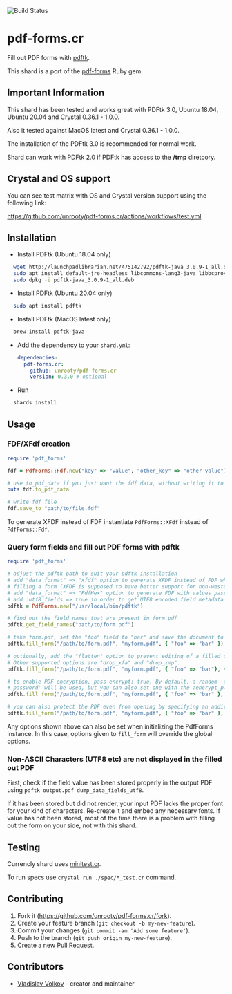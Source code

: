 ![Build Status](https://github.com/unrooty/pdf-forms.cr/actions/workflows/test.yml/badge.svg?branch=master&event=push)

# pdf-forms.cr

Fill out PDF forms with [pdftk](https://gitlab.com/pdftk-java/pdftk).

This shard is a port of the [pdf-forms](https://github.com/jkraemer/pdf-forms) Ruby gem.

## Important Information

This shard has been tested and works great with PDFtk 3.0, Ubuntu 18.04, Ubuntu 20.04 and Crystal 0.36.1 - 1.0.0.

Also it tested against MacOS latest and Crystal 0.36.1 - 1.0.0.

The installation of the PDFtk 3.0 is recommended for normal work.

Shard can work with PDFtk 2.0 if PDFtk has access to the **/tmp** diretcory. 

## Crystal and OS support

You can see test matrix with OS and Crystal version support using the following link:

https://github.com/unrooty/pdf-forms.cr/actions/workflows/test.yml

## Installation

-  Install PDFtk (Ubuntu 18.04 only)

```bash
  wget http://launchpadlibrarian.net/475142792/pdftk-java_3.0.9-1_all.deb
  sudo apt install default-jre-headless libcommons-lang3-java libbcprov-java
  sudo dpkg -i pdftk-java_3.0.9-1_all.deb
```

- Install PDFtk (Ubuntu 20.04 only)

```bash
  sudo apt install pdftk
```

- Install PDFtk (MacOS latest only)
```bash
  brew install pdftk-java
```

- Add the dependency to your `shard.yml`:

   ```yaml
   dependencies:
     pdf-forms.cr:
       github: unrooty/pdf-forms.cr
       version: 0.3.0 # optional
   ```

-  Run 
  ```bash 
    shards install
  ```

## Usage

### FDF/XFdf creation

```ruby
require 'pdf_forms'

fdf = PdfForms::Fdf.new("key" => "value", "other_key" => "other value")

# use to_pdf_data if you just want the fdf data, without writing it to a file
puts fdf.to_pdf_data

# write fdf file
fdf.save_to "path/to/file.fdf"
```

To generate XFDF instead of FDF instantiate `PdfForms::XFdf` instead of `PdfForms::Fdf`.

### Query form fields and fill out PDF forms with pdftk

```ruby
require 'pdf_forms'

# adjust the pdftk path to suit your pdftk installation
# add "data_format" => "xfdf" option to generate XFDF instead of FDF when
# filling a form (XFDF is supposed to have better support for non-western encodings)
# add "data_format" => "FdfHex" option to generate FDF with values passed in UTF16 hexadecimal format (Hexadecimal format has also proven more reliable for passing latin accented characters to pdftk)
# add :utf8_fields => true in order to get UTF8 encoded field metadata (this will use dump_data_fields_utf8 instead of dump_data_fields in the call to pdftk)
pdftk = PdfForms.new("/usr/local/bin/pdftk")

# find out the field names that are present in form.pdf
pdftk.get_field_names("path/to/form.pdf")

# take form.pdf, set the "foo" field to "bar" and save the document to myform.pdf
pdftk.fill_form("/path/to/form.pdf", "myform.pdf", { "foo" => "bar" })

# optionally, add the "flatten" option to prevent editing of a filled out form.
# Other supported options are "drop_xfa" and "drop_xmp".
pdftk.fill_form("/path/to/form.pdf", "myform.pdf", { "foo" => "bar"}, { "flatten" => true })

# to enable PDF encryption, pass encrypt: true. By default, a random 'owner
# password' will be used, but you can also set one with the :encrypt_pw option.
pdftk.fill_form("/path/to/form.pdf", "myform.pdf", { "foo" => "bar" }, { "encrypt" => true, "encrypt_options" => "allow printing" })

# you can also protect the PDF even from opening by specifying an additional user_pw option:
pdftk.fill_form("/path/to/form.pdf", "myform.pdf", { "foo" => "bar" }, { "encrypt" => true, "encrypt_options" => "user_pw secret" })
```

Any options shown above can also be set when initializing the PdfForms
instance. In this case, options given to `fill_form` will override the global
options.

### Non-ASCII Characters (UTF8 etc) are not displayed in the filled out PDF

First, check if the field value has been stored properly in the output PDF using `pdftk output.pdf dump_data_fields_utf8`.

If it has been stored but did not render, your input PDF lacks the proper font for your kind of characters. Re-create it and embed any necessary fonts.
If value has not been stored, most of the time there is a problem with filling out the form on your side, not with this shard.

## Testing

Currencly shard uses [minitest.cr](https://github.com/ysbaddaden/minitest.cr).

To run specs use `crystal run ./spec/*_test.cr` command.

## Contributing

1. Fork it (<https://github.com/unrooty/pdf-forms.cr/fork>).
2. Create your feature branch (`git checkout -b my-new-feature`).
3. Commit your changes (`git commit -am 'Add some feature'`).
4. Push to the branch (`git push origin my-new-feature`).
5. Create a new Pull Request.

## Contributors

- [Vladislav Volkov](https://github.com/unrooty) - creator and maintainer

